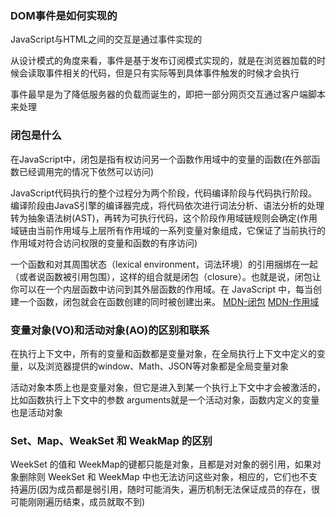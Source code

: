 ### DOM事件是如何实现的
JavaScript与HTML之间的交互是通过事件实现的

从设计模式的角度来看，事件是基于发布订阅模式实现的，就是在浏览器加载的时候会读取事件相关的代码，但是只有实际等到具体事件触发的时候才会执行

事件最早是为了降低服务器的负载而诞生的，即把一部分网页交互通过客户端脚本来处理

### 闭包是什么
在JavaScript中，闭包是指有权访问另一个函数作用域中的变量的函数(在外部函数已经调用完的情况下依然可以访问)

JavaScript代码执行的整个过程分为两个阶段，代码编译阶段与代码执行阶段。编译阶段由JavaS引擎的编译器完成，将代码依次进行词法分析、语法分析的处理转为抽象语法树(AST)，再转为可执行代码，这个阶段作用域链规则会确定(作用域链由当前作用域与上层所有作用域的一系列变量对象组成，它保证了当前执行的作用域对符合访问权限的变量和函数的有序访问)

一个函数和对其周围状态（lexical environment，词法环境）的引用捆绑在一起（或者说函数被引用包围），这样的组合就是闭包（closure）。也就是说，闭包让你可以在一个内层函数中访问到其外层函数的作用域。在 JavaScript 中，每当创建一个函数，闭包就会在函数创建的同时被创建出来。
[MDN-闭包](https://developer.mozilla.org/zh-CN/docs/Web/JavaScript/Closures)
[MDN-作用域](https://developer.mozilla.org/zh-CN/docs/Glossary/Scope)

### 变量对象(VO)和活动对象(AO)的区别和联系
在执行上下文中，所有的变量和函数都是变量对象，在全局执行上下文中定义的变量，以及浏览器提供的window、Math、JSON等对象都是全局变量对象

活动对象本质上也是变量对象，但它是进入到某一个执行上下文中才会被激活的，比如函数执行上下文中的参数 arguments就是一个活动对象，函数内定义的变量也是活动对象

### Set、Map、WeakSet 和 WeakMap 的区别
WeekSet 的值和 WeekMap的键都只能是对象，且都是对对象的弱引用，如果对象删除则 WeekSet 和 WeekMap 中也无法访问这些对象，相应的，它们也不支持遍历(因为成员都是弱引用，随时可能消失，遍历机制无法保证成员的存在，很可能刚刚遍历结束，成员就取不到)